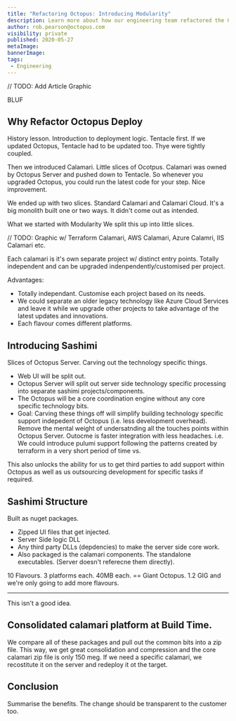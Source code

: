 ```yaml
---
title: "Refactoring Octopus: Introducing Modularity"
description: Learn more about how our engineering team refactored the Octopus code base to introduce modularity, reduce complexity and eat some sashimi.
author: rob.pearson@octopus.com
visibility: private
published: 2020-05-27
metaImage: 
bannerImage: 
tags:
 - Engineering
---
```


// TODO: Add Article Graphic

BLUF

## Why Refactor Octopus Deploy

History lesson. Introduction to deployment logic. Tentacle first. If we updated Octopus, Tentacle had to be updated too. Thye were tightly coupled.

Then we introduced Calamari. Little slices of Ocotpus. Calamari was owned by Octopus Server and pushed down to Tentacle. So whenever you upgraded Octopus, you could run the latest code for your step. Nice improvement.

We ended up with two slices. Standard Calamari and Calamari Cloud. It's a big monolith built one or two ways. It didn't come out as intended.

What we started with Modularity 
We split this up into little slices. 

// TODO: Graphic w/ Terraform Calamari, AWS Calamari, Azure Calamri, IIS Calamari etc.

Each calamari is it's own separate project w/ distinct entry points. Totally independent and can be upgraded indenpendently/customised per project.

Advantages:
- Totally independant. Customise each project based on its needs.
- We could separate an older legacy technology like Azure Cloud Services and leave it while we upgrade other projects to take advantage of the latest updates and innovations.
- Each flavour comes different platforms.

## Introducing Sashimi

Slices of Octopus Server. Carving out the technology specific things. 

- Web UI will be split out.
- Octopus Server will split out server side technology specific processing into separate sashimi projects/components.
- The Octopus will be a core coordination engine without any core specific technology bits.
- Goal: Carving these things off will simplify building technology specific support indepedent of Octopus (i.e. less development overhead). Remove the mental weight of undersatnding all the touches points within Octopus Server. Outocme is faster integration with less headaches. i.e. We could introduce pulumi support following the patterns created by terraform in a very short period of time vs. 

This also unlocks the ability for us to get third parties to add support within Octopus as well as us outsourcing development for specific tasks if required.

## Sashimi Structure

Built as nuget packages.
- Zipped UI files that get injected.
- Server Side logic DLL 
- Any third party DLLs (depdencies) to make the server side core work.
- Also packaged is the calamari components. The standalone executables. (Server doesn't referecne them directly).

10 Flavours. 3 platforms each. 40MB each. == Giant Octopus. 1.2 GIG and we're only going to add more flavours. 

---

This isn't a good idea. 

## Consolidated calamari platform at Build Time.

We compare all of these packages and pull out the common bits into a zip file. This way, we get great consolidation and compression and the core calamari zip file is only 150 meg. If we need a specific calamari, we recostitute it on the server and redeploy it ot the target.

## Conclusion

Summarise the benefits. The change should be transparent to the customer too.
